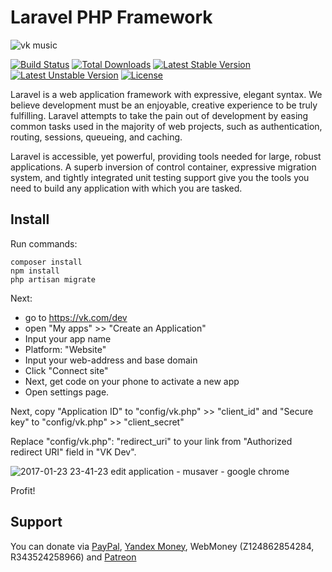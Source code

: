 # Laravel PHP Framework

![vk music](https://cloud.githubusercontent.com/assets/10347617/21898812/63033044-d931-11e6-8d31-ffad403bfa99.jpg)

[![Build Status](https://travis-ci.org/laravel/framework.svg)](https://travis-ci.org/laravel/framework)
[![Total Downloads](https://poser.pugx.org/laravel/framework/d/total.svg)](https://packagist.org/packages/laravel/framework)
[![Latest Stable Version](https://poser.pugx.org/laravel/framework/v/stable.svg)](https://packagist.org/packages/laravel/framework)
[![Latest Unstable Version](https://poser.pugx.org/laravel/framework/v/unstable.svg)](https://packagist.org/packages/laravel/framework)
[![License](https://poser.pugx.org/laravel/framework/license.svg)](https://packagist.org/packages/laravel/framework)

Laravel is a web application framework with expressive, elegant syntax. We believe development must be an enjoyable, creative experience to be truly fulfilling. Laravel attempts to take the pain out of development by easing common tasks used in the majority of web projects, such as authentication, routing, sessions, queueing, and caching.

Laravel is accessible, yet powerful, providing tools needed for large, robust applications. A superb inversion of control container, expressive migration system, and tightly integrated unit testing support give you the tools you need to build any application with which you are tasked.

## Install

Run commands:

    composer install
    npm install
    php artisan migrate
    
Next:
 - go to https://vk.com/dev
 - open "My apps" >> "Create an Application"
 - Input your app name
 - Platform: "Website"
 - Input your web-address and base domain
 - Click "Connect site"
 - Next, get code on your phone to activate a new app
 - Open settings page.

Next, copy "Application ID" to "config/vk.php" >> "client_id"
and "Secure key" to "config/vk.php" >> "client_secret"

Replace "config/vk.php": "redirect_uri" to your link from "Authorized redirect URI" field in "VK Dev".

![2017-01-23 23-41-23 edit application - musaver - google chrome](https://cloud.githubusercontent.com/assets/10347617/22208238/8783a4f2-e1c5-11e6-8402-25afaaff2476.jpg)

Profit!


## Support
You can donate via [PayPal](https://www.paypal.com/cgi-bin/webscr?cmd=_s-xclick&hosted_button_id=94B8LCPAPJ5VG), [Yandex Money](https://money.yandex.ru/quickpay/shop-widget?account=410012608840929&quickpay=shop&payment-type-choice=on&mobile-payment-type-choice=on&writer=seller&targets=Andrey+Helldar%3A+Open+Source+Projects&targets-hint=&default-sum=&button-text=04&mail=on&successURL=), WebMoney (Z124862854284, R343524258966) and [Patreon](https://www.patreon.com/helldar)
